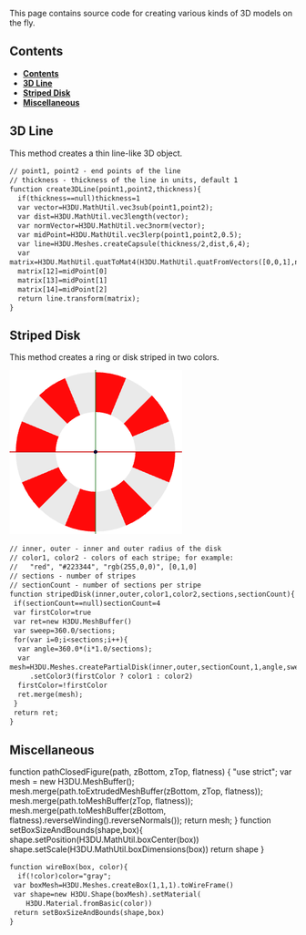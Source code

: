 This page contains source code for creating various kinds of 3D models on the fly.

<a id=Contents></a>
## Contents

- [**Contents**](#Contents)
- [**3D Line**](#3D_Line)
- [**Striped Disk**](#Striped_Disk)
- [**Miscellaneous**](#Miscellaneous)

<a id=3D_Line></a>
## 3D Line

This method creates a thin line-like 3D object.

    // point1, point2 - end points of the line
    // thickness - thickness of the line in units, default 1
    function create3DLine(point1,point2,thickness){
      if(thickness==null)thickness=1
      var vector=H3DU.MathUtil.vec3sub(point1,point2);
      var dist=H3DU.MathUtil.vec3length(vector);
      var normVector=H3DU.MathUtil.vec3norm(vector);
      var midPoint=H3DU.MathUtil.vec3lerp(point1,point2,0.5);
      var line=H3DU.Meshes.createCapsule(thickness/2,dist,6,4);
      var matrix=H3DU.MathUtil.quatToMat4(H3DU.MathUtil.quatFromVectors([0,0,1],normVector));
      matrix[12]=midPoint[0]
      matrix[13]=midPoint[1]
      matrix[14]=midPoint[2]
      return line.transform(matrix);
    }

<a id=Striped_Disk></a>
## Striped Disk

This method creates a ring or disk striped in two colors.

![**Image of a disk striped in red and almost-white**](mesh2.png)

    // inner, outer - inner and outer radius of the disk
    // color1, color2 - colors of each stripe; for example:
    //   "red", "#223344", "rgb(255,0,0)", [0,1,0]
    // sections - number of stripes
    // sectionCount - number of sections per stripe
    function stripedDisk(inner,outer,color1,color2,sections,sectionCount){
     if(sectionCount==null)sectionCount=4
     var firstColor=true
     var ret=new H3DU.MeshBuffer()
     var sweep=360.0/sections;
     for(var i=0;i<sections;i++){
      var angle=360.0*(i*1.0/sections);
      var mesh=H3DU.Meshes.createPartialDisk(inner,outer,sectionCount,1,angle,sweep)
         .setColor3(firstColor ? color1 : color2)
      firstColor=!firstColor
      ret.merge(mesh);
     }
     return ret;
    }

<a id=Miscellaneous></a>
## Miscellaneous

function pathClosedFigure(path, zBottom, zTop, flatness) {
  "use strict";
  var mesh = new H3DU.MeshBuffer();
  mesh.merge(path.toExtrudedMeshBuffer(zBottom, zTop, flatness));
  mesh.merge(path.toMeshBuffer(zTop, flatness));
  mesh.merge(path.toMeshBuffer(zBottom, flatness).reverseWinding().reverseNormals());
  return mesh;
}
    function setBoxSizeAndBounds(shape,box){
     shape.setPosition(H3DU.MathUtil.boxCenter(box))
     shape.setScale(H3DU.MathUtil.boxDimensions(box))
     return shape
    }

    function wireBox(box, color){
      if(!color)color="gray";
     var boxMesh=H3DU.Meshes.createBox(1,1,1).toWireFrame()
     var shape=new H3DU.Shape(boxMesh).setMaterial(
        H3DU.Material.fromBasic(color))
     return setBoxSizeAndBounds(shape,box)
    }
